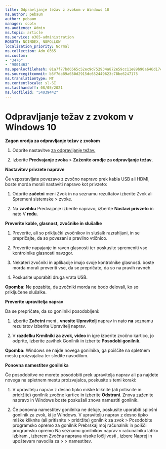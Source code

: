 ```yaml
---
title: Odpravljanje težav z zvokom v Windows 10
ms.author: pebaum
author: pebaum
manager: scotv
ms.audience: Admin
ms.topic: article
ms.service: o365-administration
ROBOTS: NOINDEX, NOFOLLOW
localization_priority: Normal
ms.collection: Adm_O365
ms.custom:
- "3476"
- "9001463"
ms.openlocfilehash: 81a7f77bd6565c52ec9d752934a872e59cc11e89b90a646d17c3549d72e8a69f
ms.sourcegitcommit: b5f7da89a650d2915dc652449623c78be6247175
ms.translationtype: MT
ms.contentlocale: sl-SI
ms.lasthandoff: 08/05/2021
ms.locfileid: "54039442"
---
```

# <a name="troubleshooting-audio-issues-in-windows-10"></a>Odpravljanje težav z zvokom v Windows 10

**Zagon orodja za odpravljanje težav z zvokom**

1.  Odprite nastavitve [za odpravljanje težav.](ms-settings:troubleshoot)

2.  Izberite **Predvajanje zvoka**  >  **Zaženite orodje za odpravljanje težav**.

**Nastavitev privzete naprave**

Če vzpostavljate povezavo z zvočno napravo prek kabla USB ali HDMI, boste morda morali nastaviti napravo kot privzeto:

1. Odprite **začetni** meni Zvok in na seznamu rezultatov izberite Zvok ali Spremeni sistemske  >  zvoke.  

2.  Na **zavihku** Predvajanje izberite napravo, izberite **Nastavi privzeto** in nato V **redu**.

**Preverite kable, glasnost, zvočnike in slušalke**

1. Preverite, ali so priključki zvočnikov in slušalk razrahljani, in se prepričajte, da so povezani s pravilno vtičnico.

2. Preverite napajanje in raven glasnosti ter poskusite spremeniti vse kontrolnike glasnosti navzgor.

3. Nekateri zvočniki in aplikacije imajo svoje kontrolnike glasnosti. boste morda morali preveriti vse, da se prepričate, da so na pravih ravneh.

4. Poskusite uporabiti druga vrata USB.

**Opomba:** Ne pozabite, da zvočniki morda ne bodo delovali, ko so priključene slušalke.

**Preverite upravitelja naprav**

Da se prepričate, da so gonilniki posodobljeni:

1. Izberite **Začetni** meni , **vnesite Upravitelj** naprav in nato **na** seznamu rezultatov izberite Upravitelj naprav.

2. V **razdelku Krmilniki za zvok, video** in igre izberite  zvočno kartico, jo odprite, izberite zavihek Gonilnik in izberite **Posodobi gonilnik**.

**Opomba:** Windows ne najde novega gonilnika, ga poiščite na spletnem mestu proizvajalca ter sledite navodilom.

**Ponovna namestitev gonilnika**

Če posodobitve ne morete posodobiti prek upravitelja naprav ali pa najdete novega na spletnem mestu proizvajalca, poskusite s temi koraki:

1. V upravitelju naprav z desno tipko miške kliknite (ali pritisnite in pridržite) gonilnik zvočne kartice in izberite **Odstrani**. Znova zaženite napravo in Windows boste poskušali znova namestiti gonilnik.

2. Če ponovna namestitev gonilnika ne deluje, poskusite uporabiti splošni gonilnik za zvok, ki je Windows. V upravitelju naprav z desno tipko miške kliknite (ali pritisnite > pridržite) gonilnik za zvok > Posodobite programsko opremo za gonilnik Prebrskaj moj računalnik in poišči programsko opremo Na seznamu gonilnikov naprav v računalniku lahko izbiram , izberem Zvočna naprava visoke ločljivosti , izbere Naprej in upoštevam navodila za  >    >  namestitev.  
